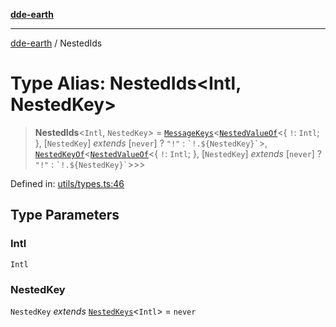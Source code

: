 [**dde-earth**](../README.md)

***

[dde-earth](../globals.md) / NestedIds

# Type Alias: NestedIds\<Intl, NestedKey\>

> **NestedIds**\<`Intl`, `NestedKey`\> = [`MessageKeys`](MessageKeys.md)\<[`NestedValueOf`](NestedValueOf.md)\<\{ `!`: `Intl`; \}, \[`NestedKey`\] *extends* \[`never`\] ? `"!"` : `` `!.${NestedKey}` ``\>, [`NestedKeyOf`](NestedKeyOf.md)\<[`NestedValueOf`](NestedValueOf.md)\<\{ `!`: `Intl`; \}, \[`NestedKey`\] *extends* \[`never`\] ? `"!"` : `` `!.${NestedKey}` ``\>\>\>

Defined in: [utils/types.ts:46](https://github.com/dde-platform/dde-earth/blob/71bf8cd183d78890e103803e0d8bb92050729fda/packages/dde-earth/src/utils/types.ts#L46)

## Type Parameters

### Intl

`Intl`

### NestedKey

`NestedKey` *extends* [`NestedKeys`](NestedKeys.md)\<`Intl`\> = `never`
